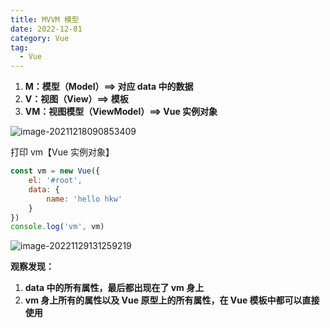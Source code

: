 ```yaml
---
title: MVVM 模型
date: 2022-12-01
category: Vue
tag:
  - Vue
---
```


1. **M：模型（Model）==> 对应 data 中的数据**
2. **V：视图（View）==> 模板**
3. **VM：视图模型（ViewModel）==> Vue 实例对象**

![image-20211218090853409](http://img.hl1015.top/blog/image-20211218090853409.png)

打印 vm【Vue 实例对象】

```js
const vm = new Vue({
	el: '#root',
	data: {
		name: 'hello hkw'
	}
})
console.log('vm', vm)
```

![image-20221129131259219](http://img.hl1015.top/work/image-20221129131259219.png)

**观察发现：**

1. **data 中的所有属性，最后都出现在了 vm 身上**
2. **vm 身上所有的属性以及 Vue 原型上的所有属性，在 Vue 模板中都可以直接使用**